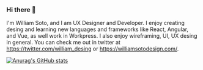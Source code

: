 ### Hi there 👋

I'm William Soto, and I am UX Designer and Developer. I enjoy creating desing and learning new languages and frameworks like React, Angular, and Vue, as well work in Workpress. I also enjoy wireframing, UI, UX desing in general. You can check me out in twitter at https://twitter.com/william_desing or https://williamsotodesign.com/.

[![Anurag's GitHub stats](https://github-readme-stats.vercel.app/api?username=williamdesing)](https://github.com/anuraghazra/github-readme-stats)

